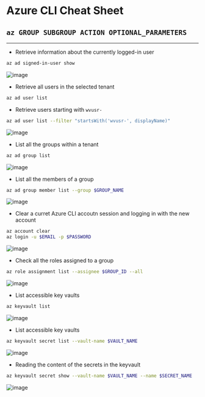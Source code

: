 # Azure CLI Cheat Sheet

## **`az GROUP SUBGROUP ACTION OPTIONAL_PARAMETERS`**
-----

- Retrieve information about the currently logged-in user

```bash
az ad signed-in-user show
```
![image](https://github.com/user-attachments/assets/5674cd07-4e61-4bec-825a-dc2cd11f3e5a)

- Retrieve  all users in the selected tenant

```bash
az ad user list
```

- Retrieve users starting with `wvusr-`

```bash
az ad user list --filter "startsWith('wvusr-', displayName)"
```

![image](https://github.com/user-attachments/assets/19f834d2-ea62-4ba5-a32c-5a79ed382869)

- List all the groups within a tenant

```bash
az ad group list
```

![image](https://github.com/user-attachments/assets/af3d167b-13ae-4bef-bf4d-317dc96f0941)

- List all the members of a group

```bash
az ad group member list --group $GROUP_NAME
```

![image](https://github.com/user-attachments/assets/39f3d285-9d6c-4ee2-99b1-abb32a9408a9)

- Clear a curret Azure CLI accoutn session and logging in with the new account

```bash
az account clear
az login -u $EMAIL -p $PASSWORD
```

![image](https://github.com/user-attachments/assets/fdd94d18-238e-4b13-8ffd-d8d057fc212e)

- Check all the roles assigned to a group

```bash
az role assignment list --assignee $GROUP_ID --all
```

![image](https://github.com/user-attachments/assets/7fc2011b-7c50-42d6-ac85-d5068a06d24b)

- List accessible key vaults

```bash
az keyvault list
```

![image](https://github.com/user-attachments/assets/2247df59-1cee-4854-bbae-a0185961c0b2)


- List accessible key vaults
  
```bash
az keyvault secret list --vault-name $VAULT_NAME
```

![image](https://github.com/user-attachments/assets/0084a1a0-03c2-4eca-a0b6-5e5a2186eb45)

- Reading the content of the secrets in the keyvault

```bash
az keyvault secret show --vault-name $VAULT_NAME --name $SECRET_NAME
```

![image](https://github.com/user-attachments/assets/3c39f0e1-28e1-484f-9157-bf325e9d38e5)



